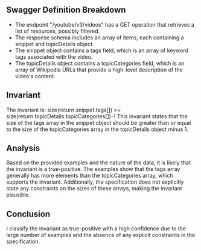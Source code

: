 ## Swagger Definition Breakdown
- The endpoint "/youtube/v3/videos" has a GET operation that retrieves a list of resources, possibly filtered.
- The response schema includes an array of items, each containing a snippet and topicDetails object.
- The snippet object contains a tags field, which is an array of keyword tags associated with the video.
- The topicDetails object contains a topicCategories field, which is an array of Wikipedia URLs that provide a high-level description of the video's content.

## Invariant
The invariant is: size(return.snippet.tags[]) >= size(return.topicDetails.topicCategories[])-1
This invariant states that the size of the tags array in the snippet object should be greater than or equal to the size of the topicCategories array in the topicDetails object minus 1.

## Analysis
Based on the provided examples and the nature of the data, it is likely that the invariant is a true-positive. The examples show that the tags array generally has more elements than the topicCategories array, which supports the invariant. Additionally, the specification does not explicitly state any constraints on the sizes of these arrays, making the invariant plausible.

## Conclusion
I classify the invariant as true-positive with a high confidence due to the large number of examples and the absence of any explicit constraints in the specification.
